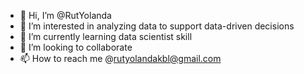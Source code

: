 - 👋 Hi, I’m @RutYolanda
- 👀 I’m interested in analyzing data to support data-driven decisions
- 🌱 I’m currently learning data scientist skill
- 💞️ I’m looking to collaborate
- 📫 How to reach me @rutyolandakbl@gmail.com

<!---
RutYolanda/RutYolanda is a ✨ special ✨ repository because its `README.md` (this file) appears on your GitHub profile.
You can click the Preview link to take a look at your changes.
--->
